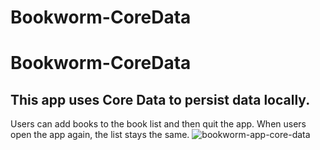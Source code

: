 # Bookworm-CoreData
# Bookworm-CoreData
This app uses Core Data to persist data locally.
---
Users can add books to the book list and then quit the app. When users open the app again, the list stays the same.
![bookworm-app-core-data](https://github.com/vieri2in/Bookworm-CoreData/assets/97074757/3a15ca25-edbd-4ec5-b87e-8a94e142c72a)
